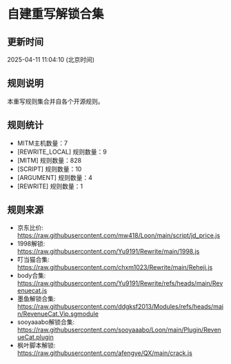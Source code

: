 # 自建重写解锁合集

## 更新时间
2025-04-11 11:04:10 (北京时间)

## 规则说明
本重写规则集合并自各个开源规则。

## 规则统计
- MITM主机数量：7
- [REWRITE_LOCAL] 规则数量：9
- [MITM] 规则数量：828
- [SCRIPT] 规则数量：10
- [ARGUMENT] 规则数量：4
- [REWRITE] 规则数量：1


## 规则来源
- 京东比价: https://raw.githubusercontent.com/mw418/Loon/main/script/jd_price.js
- 1998解锁: https://raw.githubusercontent.com/Yu9191/Rewrite/main/1998.js
- 叮当猫合集: https://raw.githubusercontent.com/chxm1023/Rewrite/main/Reheji.js
- body合集: https://raw.githubusercontent.com/Yu9191/Rewrite/refs/heads/main/Revenuecat.js
- 墨鱼解锁合集: https://raw.githubusercontent.com/ddgksf2013/Modules/refs/heads/main/RevenueCat.Vip.sgmodule
- sooyaaabo解锁合集: https://raw.githubusercontent.com/sooyaaabo/Loon/main/Plugin/RevenueCat.plugin
- 枫叶脚本解锁: https://raw.githubusercontent.com/afengye/QX/main/crack.js
